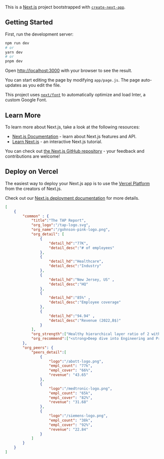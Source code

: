 This is a [Next.js](https://nextjs.org/) project bootstrapped with [`create-next-app`](https://github.com/vercel/next.js/tree/canary/packages/create-next-app).

## Getting Started

First, run the development server:

```bash
npm run dev
# or
yarn dev
# or
pnpm dev
```

Open [http://localhost:3000](http://localhost:3000) with your browser to see the result.

You can start editing the page by modifying `app/page.js`. The page auto-updates as you edit the file.

This project uses [`next/font`](https://nextjs.org/docs/basic-features/font-optimization) to automatically optimize and load Inter, a custom Google Font.

## Learn More

To learn more about Next.js, take a look at the following resources:

- [Next.js Documentation](https://nextjs.org/docs) - learn about Next.js features and API.
- [Learn Next.js](https://nextjs.org/learn) - an interactive Next.js tutorial.

You can check out [the Next.js GitHub repository](https://github.com/vercel/next.js/) - your feedback and contributions are welcome!

## Deploy on Vercel

The easiest way to deploy your Next.js app is to use the [Vercel Platform](https://vercel.com/new?utm_medium=default-template&filter=next.js&utm_source=create-next-app&utm_campaign=create-next-app-readme) from the creators of Next.js.

Check out our [Next.js deployment documentation](https://nextjs.org/docs/deployment) for more details.

```json
[
    {   
        "common" : {
            "title":"The TAP Report",
            "org_logo":"/tap-logo.svg",
            "org_name":"/gohnson-pink-logo.png",
            "org_detail": [
                {
                    "detail_hd":"77K",
                    "detail_desc":"# of employees"
                },
                {
                    "detail_hd":"Healthcare",
                    "detail_desc":"Industry"
                },
                {
                    "detail_hd":"New Jersey, US" ,
                    "detail_desc":"HQ"
                },
                {
                    "detail_hd":"85%" ,
                    "detail_desc":"Employee coverage"
                },
                {
                    "detail_hd":"94.94" ,
                    "detail_desc":"Revenue (2022,B$)"
                }
            ],
            "org_strength":["Healthy hierarchical layer ratio of 2 with <strong>high promotion rates at 7%</strong>","Well equipped to scale in an efficient and sustainable manner with <strong>1.36 $M per employee</strong> which is more than double than it s nearest peer", "Sales & Marketing team is overperforming vs peers , with 0.1 employees per $M revenue which is <strong>leaner by 90% to it s nearest peer</strong>"],
            "org_recommend":["<strong>Deep dive into Engineering and Product roles</strong> to understand key driver for having underweight of around 30% than it s nearest peer", "<strong>The attrition in last 3 years is at 13%</strong>, causing the company to loose over 1000 employees to direct competitors specially Medtronics. New retention strategies could significantly help, particularly in operations, sales and engineering departments.", "Demographic profile is unbalanced, showing an over representation of <strong>white employees at 65%, while women make up less than 40% in technical functions</strong>. An active approach need to be taken to enhance diversity across roles including leadership."]
        },
        "org_peers": {
            "peers_detail":[
                {
                    "logo":"/abott-logo.png",
                    "empl_count": "77k",
                    "empl_cover": "66%",
                    "revenue": "43.65"
                },
                {
                    "logo":"/medtronic-logo.png",
                    "empl_count": "65k",
                    "empl_cover": "82%",
                    "revenue": "31.68"
                },
                {
                    "logo":"/siemens-logo.png",
                    "empl_count": "38k",
                    "empl_cover": "92%",
                    "revenue": "22.84"
                }
            ]       
        }       
    }
]

```